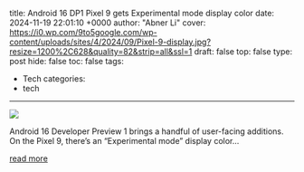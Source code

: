 title: Android 16 DP1 Pixel 9 gets Experimental mode display color
date: 2024-11-19 22:01:10 +0000
author: "Abner Li"
cover: https://i0.wp.com/9to5google.com/wp-content/uploads/sites/4/2024/09/Pixel-9-display.jpg?resize=1200%2C628&quality=82&strip=all&ssl=1
draft: false
top: false
type: post
hide: false
toc: false
tags:
  - Tech
categories:
  - tech
---

![](https://i0.wp.com/9to5google.com/wp-content/uploads/sites/4/2024/09/Pixel-9-display.jpg?resize=1200%2C628&quality=82&strip=all&ssl=1)

Android 16 Developer Preview 1 brings a handful of user-facing additions. On the Pixel 9, there’s an “Experimental mode” display color...

[read more](https://9to5google.com/2024/11/19/pixel-9-experimental-mode/)
